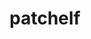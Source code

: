 ---
title: "patchelf"
layout: cache
category: package
meta: {"versions": ["0.10"], "compilers": ["gcc@8.3.1", "gcc@4.8.5", "gcc@7.5.0", "gcc@8.2.1", "gcc@6.4.0", "gcc@7.3.0", "gcc@7.4.0"]}
spec_files: 
 - "patchelf@0.10%gcc@7.4.0 arch=linux-ubuntu18.04-x86_64": spec-0.json
 - "patchelf@0.10%gcc@4.8.5 arch=linux-rhel7-power8le": spec-1.json
 - "patchelf@0.10%gcc@7.3.0 arch=linux-ubuntu18.04-ppc64le": spec-2.json
 - "patchelf@0.10%gcc@7.4.0 arch=linux-ubuntu18.04-ppc64le": spec-3.json
 - "patchelf@0.10%gcc@4.8.5 arch=linux-rhel7-ppc64le": spec-4.json
 - "patchelf@0.10%gcc@6.4.0 arch=linux-rhel7-power9le": spec-5.json
 - "patchelf@0.10%gcc@8.3.1 arch=linux-rhel8-x86_64": spec-6.json
 - "patchelf@0.10%gcc@7.5.0 arch=linux-ubuntu18.04-ppc64le": spec-7.json
 - "patchelf@0.10%gcc@7.5.0 arch=linux-ubuntu18.04-x86_64": spec-8.json
 - "patchelf@0.10%gcc@8.3.1 arch=linux-centos8-x86_64": spec-9.json
 - "patchelf@0.10%gcc@7.4.0 arch=linux-rhel7-power9le": spec-10.json
 - "patchelf@0.10%gcc@8.2.1 arch=linux-centos8-x86_64": spec-11.json
 - "patchelf@0.10%gcc@4.8.5 arch=linux-centos7-ppc64le": spec-12.json
 - "patchelf@0.10%gcc@6.4.0 arch=linux-rhel7-ppc64le": spec-13.json
 - "patchelf@0.10%gcc@7.3.0 arch=linux-centos7-ppc64le": spec-14.json
 - "patchelf@0.10%gcc@4.8.5 arch=linux-rhel7-x86_64": spec-15.json
 - "patchelf@0.10%gcc@7.3.0 arch=linux-rhel7-ppc64le": spec-16.json
 - "patchelf@0.10%gcc@4.8.5 arch=linux-centos7-x86_64": spec-17.json

---
